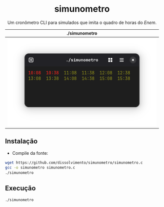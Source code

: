<div align=center>

# simunometro
Um cronômetro CLI para simulados que imita o quadro de horas do *Enem*. 

</div>

<div align="center">

| ./simunometro |
|:-----------:|
| ![simunometro](Images/preview-simunometro.png?raw=true) |

</div>

## Instalação
- Compile da fonte:
```bash
wget https://github.com/dissolvimento/simunometro/simunometro.c
gcc -o simunometro simunometro.c
./simunometro
```
## Execução
```bash
./simunometro
```
